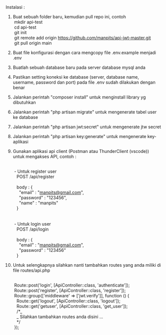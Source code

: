 Instalasi :

1. Buat sebuah folder baru, kemudian pull repo ini, contoh
   <br>&nbsp;mkdir api-test
   <br>&nbsp;cd api-test
   <br>&nbsp;git init
   <br>&nbsp;git remote add origin https://github.com/manpits/api-jwt-master.git
   <br>&nbsp;git pull origin main

2. Buat file konfigurasi dengan cara mengcopy file .env.example menjadi .env
3. Buatlah sebuah database baru pada server database mysql anda
4. Pastikan setting koneksi ke database (server, database name, username, password dan port) pada file .env sudah dilakukan dengan benar
5. Jalankan perintah "composer install" untuk menginstall library yg dibutuhkan
6. Jalankan perintah "php artisan migrate" untuk mengenerate tabel user ke database
7. Jalankan perintah "php artisan jwt:secret" untuk mengenerate jtw secret
8. Jalankan perintah "php artisan key:generate" untuk mengenerate key-aplikasi
9. Gunakan aplikasi api client (Postman atau ThunderClient (vscode)) untuk mengakses API, contoh :

    <br>&nbsp;- Untuk register user
    <br>&nbsp;&nbsp; POST /api/register
    <br>
    <br>&nbsp;&nbsp; body : {
    <br>&nbsp;&nbsp;&nbsp;&nbsp; "email" : "manpits@gmail.com",
    <br>&nbsp;&nbsp;&nbsp;&nbsp; "password" : "123456",
    <br>&nbsp;&nbsp;&nbsp;&nbsp; "name" : "manpits"
    <br>&nbsp;&nbsp; }  
    <br>
    <br>&nbsp;- Untuk login user
    <br>&nbsp;&nbsp; POST /api/login
    <br>
    <br>&nbsp;&nbsp; body : {
    <br>&nbsp;&nbsp;&nbsp;&nbsp; "email" : "manpits@gmail.com",
    <br>&nbsp;&nbsp;&nbsp;&nbsp; "password" : "123456"
    <br>&nbsp;&nbsp; }

10. Untuk selengkapnya silahkan nanti tambahkan routes yang anda miliki di file routes/api.php

    <br>&nbsp;Route::post('login', [ApiController::class, 'authenticate']);
    <br>&nbsp;Route::post('register', [ApiController::class, 'register']);
    <br>&nbsp;Route::group(['middleware' => ['jwt.verify']], function () {
    <br>&nbsp;&nbsp; Route::get('logout', [ApiController::class, 'logout']);
    <br>&nbsp;&nbsp; Route::get('getuser', [ApiController::class, 'get_user']);
    <br>&nbsp;&nbsp; /\*_
    <br>&nbsp;&nbsp; _ Silahkan tambahkan routes anda disini ...
    <br>&nbsp;&nbsp; \*/
    <br>&nbsp;});
